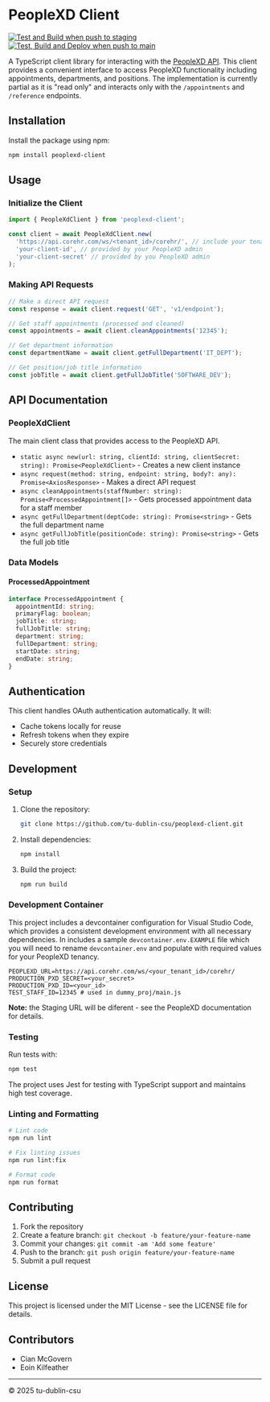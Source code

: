 # PeopleXD Client

[![Test and Build when push to staging](https://github.com/tu-dublin-csu/peoplexd-client/actions/workflows/push-staging.yml/badge.svg)](https://github.com/tu-dublin-csu/peoplexd-client/actions/workflows/push-staging.yml)
[![Test, Build and Deploy when push to main](https://github.com/tu-dublin-csu/peoplexd-client/actions/workflows/push-main.yml/badge.svg)](https://github.com/tu-dublin-csu/peoplexd-client/actions/workflows/push-main.yml)

A TypeScript client library for interacting with the [PeopleXD API](https://documenter.getpostman.com/view/3101638/TzeTHUJE/). This client provides a convenient interface to access PeopleXD functionality including appointments, departments, and positions. The implementation is currently partial as it is "read only" and interacts only with the `/appointments` and `/reference` endpoints.

## Installation

Install the package using npm:

```bash
npm install peoplexd-client
```

## Usage

### Initialize the Client

```typescript
import { PeopleXdClient } from 'peoplexd-client';

const client = await PeopleXdClient.new(
  'https://api.corehr.com/ws/<tenant_id>/corehr/', // include your tenant id
  'your-client-id', // provided by your PeopleXD admin
  'your-client-secret' // provided by you PeopleXD admin
);
```

### Making API Requests

```typescript
// Make a direct API request
const response = await client.request('GET', 'v1/endpoint');

// Get staff appointments (processed and cleaned)
const appointments = await client.cleanAppointments('12345');

// Get department information
const departmentName = await client.getFullDepartment('IT_DEPT');

// Get position/job title information
const jobTitle = await client.getFullJobTitle('SOFTWARE_DEV');
```

## API Documentation

### PeopleXdClient

The main client class that provides access to the PeopleXD API.

- `static async new(url: string, clientId: string, clientSecret: string): Promise<PeopleXdClient>` - Creates a new client instance
- `async request(method: string, endpoint: string, body?: any): Promise<AxiosResponse>` - Makes a direct API request
- `async cleanAppointments(staffNumber: string): Promise<ProcessedAppointment[]>` - Gets processed appointment data for a staff member
- `async getFullDepartment(deptCode: string): Promise<string>` - Gets the full department name
- `async getFullJobTitle(positionCode: string): Promise<string>` - Gets the full job title

### Data Models

#### ProcessedAppointment

```typescript
interface ProcessedAppointment {
  appointmentId: string;
  primaryFlag: boolean;
  jobTitle: string;
  fullJobTitle: string;
  department: string;
  fullDepartment: string;
  startDate: string;
  endDate: string;
}
```

## Authentication

This client handles OAuth authentication automatically. It will:

- Cache tokens locally for reuse
- Refresh tokens when they expire
- Securely store credentials

## Development

### Setup

1. Clone the repository:
   ```bash
   git clone https://github.com/tu-dublin-csu/peoplexd-client.git
   ```

2. Install dependencies:
   ```bash 
   npm install
   ```

3. Build the project:
   ```bash
   npm run build
   ```

### Development Container

This project includes a devcontainer configuration for Visual Studio Code, which provides a consistent development environment with all necessary dependencies. In includes a sample `devcontainer.env.EXAMPLE` file which you will need to rename `devcontainer.env` and populate with required values for your PeopleXD tenancy.

```
PEOPLEXD_URL=https://api.corehr.com/ws/<your_tenant_id>/corehr/
PRODUCTION_PXD_SECRET=<your_secret>
PRODUCTION_PXD_ID=<your_id>
TEST_STAFF_ID=12345 # used in dummy_proj/main.js
```

**Note:** the Staging URL will be diferent - see the PeopleXD documentation for details.

### Testing

Run tests with:

```bash
npm test
```

The project uses Jest for testing with TypeScript support and maintains high test coverage.

### Linting and Formatting

```bash
# Lint code
npm run lint

# Fix linting issues
npm run lint:fix

# Format code
npm run format
```

## Contributing

1. Fork the repository
2. Create a feature branch: `git checkout -b feature/your-feature-name`
3. Commit your changes: `git commit -am 'Add some feature'`
4. Push to the branch: `git push origin feature/your-feature-name`
5. Submit a pull request

## License

This project is licensed under the MIT License - see the LICENSE file for details.

## Contributors

- Cian McGovern
- Eoin Kilfeather

---

© 2025 tu-dublin-csu